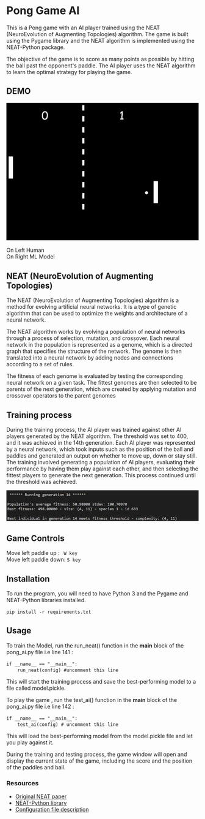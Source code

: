 # Pong Game AI

This is a Pong game with an AI player trained using the NEAT (NeuroEvolution of Augmenting Topologies) algorithm. The game is built using the Pygame library and the NEAT algorithm is implemented using the NEAT-Python package.

The objective of the game is to score as many points as possible by hitting the ball past the opponent's paddle. The AI player uses the NEAT algorithm to learn the optimal strategy for playing the game.

## DEMO

![Game Demo](pongml.gif)

On Left Human <br>
On Right ML Model


## NEAT (NeuroEvolution of Augmenting Topologies)
The NEAT (NeuroEvolution of Augmenting Topologies) algorithm is a method for evolving artificial neural networks. It is a type of genetic algorithm that can be used to optimize the weights and architecture of a neural network.

The NEAT algorithm works by evolving a population of neural networks through a process of selection, mutation, and crossover. Each neural network in the population is represented as a genome, which is a directed graph that specifies the structure of the network. The genome is then translated into a neural network by adding nodes and connections according to a set of rules.

The fitness of each genome is evaluated by testing the corresponding neural network on a given task. The fittest genomes are then selected to be parents of the next generation, which are created by applying mutation and crossover operators to the parent genomes

## Training process
During the training process, the AI player was trained against other AI players generated by the NEAT algorithm. The threshold was set to 400, and it was achieved in the 14th generation. Each AI player was represented by a neural network, which took inputs such as the position of the ball and paddles and generated an output on whether to move up, down or stay still. The training involved generating a population of AI players, evaluating their performance by having them play against each other, and then selecting the fittest players to generate the next generation. This process continued until the threshold was achieved.

![training data](training.png)


## Game Controls
Move left paddle up  :   ```  W key ``` <br>
Move left paddle down: ``` S key ```

## Installation
To run the program, you will need to have Python 3 and the Pygame and NEAT-Python libraries installed.

```
pip install -r requirements.txt
```
## Usage
To train the Model, run the run_neat() function in the __main__ block of the pong_ai.py file i.e line 141 :
```
if __name__ == "__main__":
    run_neat(config) #uncomment this line
```

This will start the training process and save the best-performing model to a file called model.pickle.

To play the game , run the test_ai() function in the __main__ block of the pong_ai.py file i.e line 142 :
```
if __name__ == "__main__":
    test_ai(config) # uncomment this line
```
This will load the best-performing model from the model.pickle file and let you play against it.

During the training and testing process, the game window will open and display the current state of the game, including the score and the position of the paddles and ball.

### Resources
- [Original NEAT paper](http://nn.cs.utexas.edu/downloads/papers/stanley.ec02.pdf)
- [NEAT-Python library](https://neat-python.readthedocs.io/en/latest/)
- [Configuration file description
](https://neat-python.readthedocs.io/en/latest/config_file.html)






